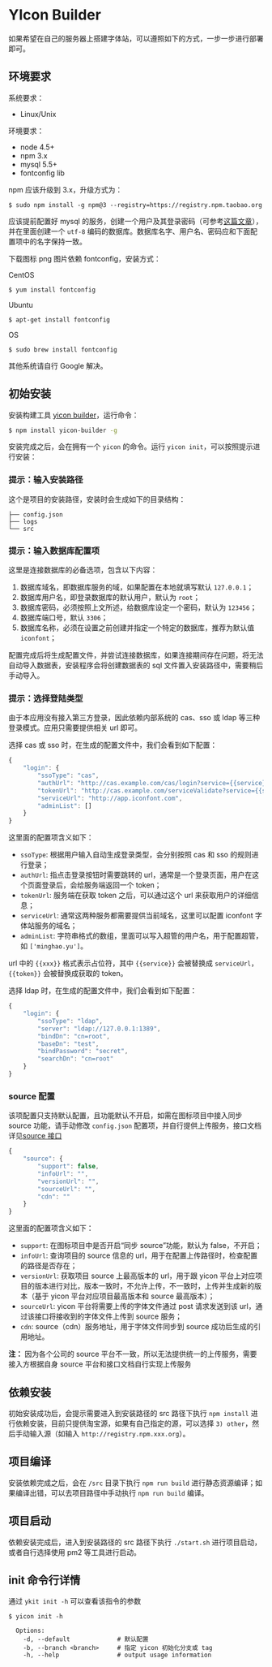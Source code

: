 # YIcon Builder

如果希望在自己的服务器上搭建字体站，可以遵照如下的方式，一步一步进行部署即可。

## 环境要求

系统要求：

- Linux/Unix

环境要求：

- node 4.5+
- npm 3.x
- mysql 5.5+
- fontconfig lib

npm 应该升级到 3.x，升级方式为：

```
$ sudo npm install -g npm@3 --registry=https://registry.npm.taobao.org
```

应该提前配置好 mysql 的服务，创建一个用户及其登录密码（可参考[这篇文章](http://www.cyberciti.biz/faq/mysql-change-root-password/)），并在里面创建一个 `utf-8` 编码的数据库。数据库名字、用户名、密码应和下面配置项中的名字保持一致。

下载图标 png 图片依赖 fontconfig，安装方式：

CentOS
```
$ yum install fontconfig
```

Ubuntu
```
$ apt-get install fontconfig
```
OS
```
$ sudo brew install fontconfig
```
其他系统请自行 Google 解决。

## 初始安装

安装构建工具 [yicon builder](https://github.com/YMFE/yicon-builder)，运行命令：

```bash
$ npm install yicon-builder -g
```

安装完成之后，会在拥有一个 `yicon` 的命令。运行 `yicon init`，可以按照提示进行安装：

### 提示：输入安装路径

这个是项目的安装路径，安装时会生成如下的目录结构：

```
├── config.json
├── logs
└── src
```

### 提示：输入数据库配置项

这里是连接数据库的必备选项，包含以下内容：

1. 数据库域名，即数据库服务的域，如果配置在本地就填写默认 `127.0.0.1`；
2. 数据库用户名，即登录数据库的默认用户，默认为 `root`；
3. 数据库密码，必须按照上文所述，给数据库设定一个密码，默认为 `123456`；
4. 数据库端口号，默认 `3306`；
5. 数据库名称，必须在设置之前创建并指定一个特定的数据库，推荐为默认值 `iconfont`；

配置完成后将生成配置文件，并尝试连接数据库，如果连接期间存在问题，将无法自动导入数据表，安装程序会将创建数据表的 sql 文件置入安装路径中，需要稍后手动导入。

### 提示：选择登陆类型

由于本应用没有接入第三方登录，因此依赖内部系统的 cas、sso 或 ldap 等三种登录模式。应用只需要提供相关 url 即可。

选择 cas 或 sso 时，在生成的配置文件中，我们会看到如下配置：

```javascript
{
    "login": {
        "ssoType": "cas",
        "authUrl": "http://cas.example.com/cas/login?service={{service}}",
        "tokenUrl": "http://cas.example.com/serviceValidate?service={{service}}&ticket={{token}}",
        "serviceUrl": "http://app.iconfont.com",
        "adminList": []
    }
}
```
这里面的配置项含义如下：

- `ssoType`: 根据用户输入自动生成登录类型，会分别按照 cas 和 sso 的规则进行登录；
- `authUrl`: 指点击登录按钮时需要跳转的 url，通常是一个登录页面，用户在这个页面登录后，会给服务端返回一个 token；
- `tokenUrl`: 服务端在获取 token 之后，可以通过这个 url 来获取用户的详细信息；
- `serviceUrl`: 通常这两种服务都需要提供当前域名，这里可以配置 iconfont 字体站服务的域名；
- `adminList`: 字符串格式的数组，里面可以写入超管的用户名，用于配置超管，如 `['minghao.yu']`。

url 中的 `{{xxx}}` 格式表示占位符，其中 `{{service}}` 会被替换成 `serviceUrl`，`{{token}}` 会被替换成获取的 token。

选择 ldap 时，在生成的配置文件中，我们会看到如下配置：

```javascript
{
    "login": {
        "ssoType": "ldap",
        "server": "ldap://127.0.0.1:1389",
        "bindDn": "cn=root",
        "baseDn": "test",
        "bindPassword": "secret",
        "searchDn": "cn=root"
    }
}
```

### source 配置
该项配置只支持默认配置，且功能默认不开启，如需在图标项目中接入同步 source 功能，请手动修改 `config.json` 配置项，并自行提供上传服务，接口文档详见[source 接口](https://yicon.ymfe.org/api.html#source_接口)

```javascript
{
    "source": {
        "support": false,
        "infoUrl": "",
        "versionUrl": "",
        "sourceUrl": "",
        "cdn": ""
    }
}
```
这里面的配置项含义如下：

- `support`: 在图标项目中是否开启“同步 source”功能，默认为 false，不开启；
- `infoUrl`: 查询项目的 source 信息的 url，用于在配置上传路径时，检查配置的路径是否存在；
- `versionUrl`: 获取项目 source 上最高版本的 url，用于跟 yicon 平台上对应项目的版本进行对比，版本一致时，不允许上传，不一致时，上传并生成新的版本（基于 yicon 平台对应项目最高版本和 source 最高版本）；
- `sourceUrl`: yicon 平台将需要上传的字体文件通过 post 请求发送到该 url，通过该接口将接收到的字体文件上传到 source 服务；
- `cdn`: source（cdn）服务地址，用于字体文件同步到 source 成功后生成的引用地址。

**注：** 因为各个公司的 source 平台不一致，所以无法提供统一的上传服务，需要接入方根据自身 source 平台和接口文档自行实现上传服务

## 依赖安装

初始安装成功后，会提示需要进入到安装路径的 src 路径下执行 `npm install` 进行依赖安装，目前只提供淘宝源，如果有自己指定的源，可以选择 `3) other`，然后手动输入源（如输入 `http://registry.npm.xxx.org`）。

## 项目编译

安装依赖完成之后，会在 `/src` 目录下执行 `npm run build` 进行静态资源编译；如果编译出错，可以去项目路径中手动执行 `npm run build` 编译。

## 项目启动

依赖安装完成后，进入到安装路径的 src 路径下执行 `./start.sh` 进行项目启动，或者自行选择使用 pm2 等工具进行启动。

## init 命令行详情
通过 `ykit init -h` 可以查看该指令的参数

```
$ yicon init -h

  Options:
    -d, --default             # 默认配置
    -b, --branch <branch>     # 指定 yicon 初始化分支或 tag
    -h, --help                # output usage information
```
